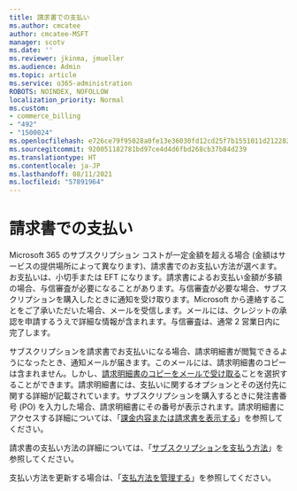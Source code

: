 ```yaml
---
title: 請求書での支払い
ms.author: cmcatee
author: cmcatee-MSFT
manager: scotv
ms.date: ''
ms.reviewer: jkinma, jmueller
ms.audience: Admin
ms.topic: article
ms.service: o365-administration
ROBOTS: NOINDEX, NOFOLLOW
localization_priority: Normal
ms.custom:
- commerce_billing
- "492"
- "1500024"
ms.openlocfilehash: e726ce79f95028a0fe13e36030fd12cd25f7b1551011d21228231817ffc3d07f
ms.sourcegitcommit: 920051182781bd97ce4d4d6fbd268cb37b84d239
ms.translationtype: HT
ms.contentlocale: ja-JP
ms.lasthandoff: 08/11/2021
ms.locfileid: "57891964"
---
```

# <a name="pay-by-invoice"></a>請求書での支払い

Microsoft 365 のサブスクリプション コストが一定金額を超える場合 (金額はサービスの提供場所によって異なります)、請求書でのお支払い方法が選べます。お支払いは、小切手または EFT になります。請求書によるお支払い金額が多額の場合、与信審査が必要になることがあります。与信審査が必要な場合、サブスクリプションを購入したときに通知を受け取ります。Microsoft から連絡することをご了承いただいた場合、メールを受信します。メールには、クレジットの承認を申請するうえで詳細な情報が含まれます。与信審査は、通常 2 営業日内に完了します。

サブスクリプションを請求書でお支払いになる場合、請求明細書が閲覧できるようになったとき、通知メールが届きます。このメールには、請求明細書のコピーは含まれません。しかし、[請求明細書のコピーをメールで受け取る](https://docs.microsoft.com/microsoft-365/commerce/billing-and-payments/view-your-bill-or-invoice.md#receive-a-copy-of-your-billing-statement-in-email)ことを選択することができます。請求明細書には、支払いに関するオプションとその送付先に関する詳細が記載されています。サブスクリプションを購入するときに発注書番号 (PO) を入力した場合、請求明細書にその番号が表示されます。請求明細書にアクセスする詳細については、「[課金内容または請求書を表示する](https://docs.microsoft.com/microsoft-365/commerce/billing-and-payments/view-your-bill-or-invoice)」を参照してください。

請求書の支払い方法の詳細については、「[サブスクリプションを支払う方法](https://docs.microsoft.com/microsoft-365/commerce/billing-and-payments/pay-for-your-subscription)」を参照してください。

支払い方法を更新する場合は、「[支払方法を管理する](https://docs.microsoft.com/microsoft-365/commerce/billing-and-payments/manage-payment-methods)」を参照してください。